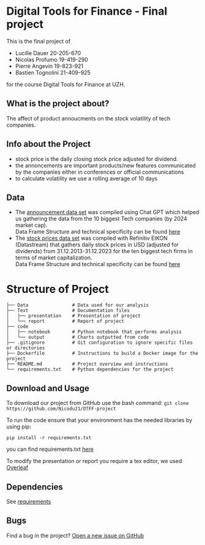 # Digital Tools for Finance - Final project

This is the final project of
- Lucille Dauer  20-205-670
- Nicolas Profumo   19-419-290
- Pierre Angevin 19-823-921
- Bastien Tognolini 21-409-925

for the course Digital Tools for Finance at UZH.

## What is the project about?

The affect of product annoucments on the stock volatility of tech companies.

## Info about the Project
- stock price is the daily closing stock price adjusted for dividend. 
- the annoncements are important products/new features communicated by the companies either in conferences or official communications
- to calculate volatility we use a rolling average of 10 days 

## Data
- The [announcement data set](https://github.com/Nicodu21/DTFF-project/blob/main/Data/announcements.xlsx) was compiled using Chat GPT which helped us gathering the data from  the 10 biggest Tech companies (by 2024 market cap).  
   Data Frame Structure and technical specificity can be found [here](https://github.com/Nicodu21/DTFF-project/blob/main/Data/announcements.txt)
- The [stock prices data set](https://github.com/Nicodu21/DTFF-project/blob/main/Data/Stock_Prices.xlsx) was compiled with Refinitiv EIKON (Datastream) that gathers daily stock prices in USD (adjusted for dividends) from 31.12.2013-31.12.2023 for the ten biggest tech firms in terms of market capitalization.  
  Data Frame Structure and technical specificity can be found [here](https://github.com/Nicodu21/DTFF-project/blob/main/Data/Stock_Prices.txt)

# Structure of Project



    ├── Data                # Data used for our analysis
    ├── Text                # Documentation files
    │   ├── presentation    # Presentation of project
    │   └── report          # Report of project
    ├── code
    │   ├── notebook        # Python notebook that performs analysis
    │   └── output          # Charts outputted from code
    ├── .gitignore          # Git configuration to ignore specific files or directories
    ├── Dockerfile          # Instructions to build a Docker image for the project
    ├── README.md           # Project overview and instructions
    └── requirements.txt    # Python dependencies for the project


## Download and Usage

To download our project from GitHub use the bash command: `git clone https://github.com/Nicodu21/DTFF-project`

To run the code ensure that your environment has the needed libraries by using pip:

`pip install -r requirements.txt`

you can find requirements.txt [here](https://github.com/Nicodu21/DTFF-project/blob/requirements.txt)

To modify the presentation or report you require a tex editor, we used [Overleaf](https://nl.overleaf.com/)

## Dependencies

See [requirements](https://github.com/Nicodu21/DTFF-project/blob/requirements.txt)

## Bugs

Find a bug in the project? [Open a new issue on GitHub](https://github.com/Nicodu21/DTFF-project/issues)
